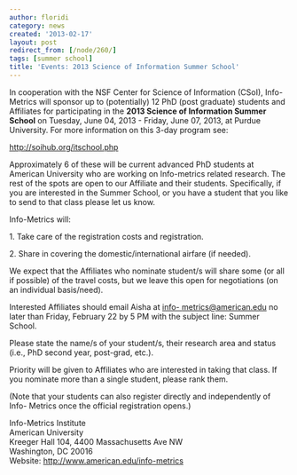 ```yaml
---
author: floridi
category: news
created: '2013-02-17'
layout: post
redirect_from: [/node/260/]
tags: [summer school]
title: 'Events: 2013 Science of Information Summer School'
---
```

In cooperation with the NSF Center for Science of Information (CSoI), Info-
Metrics will sponsor up to (potentially) 12 PhD (post graduate) students and
Affiliates for participating in the  **2013 Science of Information Summer
School**  on Tuesday, June 04, 2013 - Friday, June 07, 2013, at Purdue
University. For more information on this 3-day program see:

<http://soihub.org/itschool.php>

Approximately 6 of these will be current advanced PhD students at American
University who are working on Info-metrics related research. The rest of the
spots are open to our Affiliate and their students. Specifically, if you are
interested in the Summer School, or you have a student that you like to send
to that class please let us know.

Info-Metrics will:

1\.        Take care of the registration costs and registration.

2\.        Share in covering the domestic/international airfare (if needed).

We expect that the Affiliates who nominate student/s will share some (or all
if possible) of the travel costs, but we leave this open for negotiations (on
an individual basis/need).

Interested Affiliates should email Aisha at [info-
metrics@american.edu](mailto:info-metrics@american.edu) no later than Friday,
February 22 by 5 PM with the subject line: Summer School.

Please state the name/s of your student/s, their research area and status
(i.e., PhD second year, post-grad, etc.).

Priority will be given to Affiliates who are interested in taking that class.
If you nominate more than a single student, please rank them.

(Note that your students can also register directly and independently of Info-
Metrics once the official registration opens.)

Info-Metrics Institute  
American University  
Kreeger Hall 104, 4400 Massachusetts Ave NW  
Washington, DC 20016  
Website: <http://www.american.edu/info-metrics>

